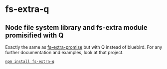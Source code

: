 # fs-extra-q

## Node file system library and fs-extra module promisified with Q

Exactly the same as [fs-extra-promise](https://github.com/overlookmotel/fs-extra-promise) but with Q instead of bluebird. For any further documentation and examples, look at that project.

[`npm install fs-extra-q`](https://www.npmjs.com/package/fs-extra-q)
